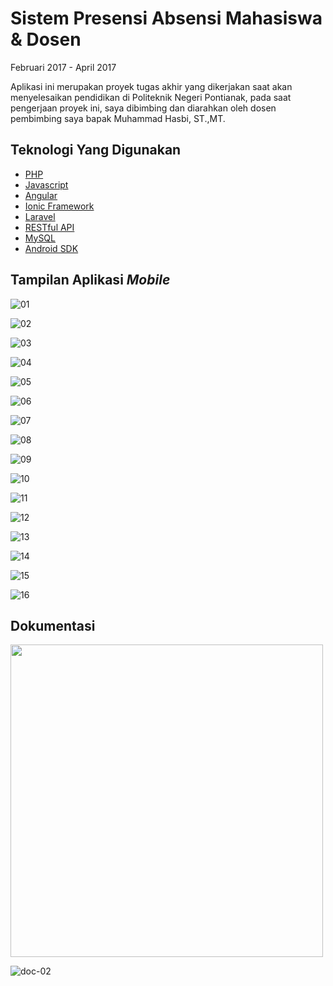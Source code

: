 # Sistem Presensi Absensi Mahasiswa & Dosen

Februari 2017 - April 2017

Aplikasi ini merupakan proyek tugas akhir yang dikerjakan saat akan menyelesaikan pendidikan di Politeknik Negeri Pontianak, pada saat pengerjaan proyek ini, saya dibimbing dan diarahkan oleh dosen pembimbing saya bapak Muhammad Hasbi, ST.,MT.

## Teknologi Yang Digunakan

- [PHP](https://www.php.net/)
- [Javascript](https://www.javascript.com/)
- [Angular](https://angular.io/)
- [Ionic Framework](https://ionicframework.com/)
- [Laravel](https://laravel.com/)
- [RESTful API](https://restfulapi.net/)
- [MySQL](https://www.mysql.com/)
- [Android SDK](https://developer.android.com/tools)

## Tampilan Aplikasi *Mobile*

![01](https://raw.githubusercontent.com/cacing69/cacing69.github.io/master/media/images/projects/002/01.jpeg "image 01")

![02](https://raw.githubusercontent.com/cacing69/cacing69.github.io/master/media/images/projects/002/02.jpeg "image 02")

![03](https://raw.githubusercontent.com/cacing69/cacing69.github.io/master/media/images/projects/002/03.jpeg "image 03")

![04](https://raw.githubusercontent.com/cacing69/cacing69.github.io/master/media/images/projects/002/04.jpeg "image 04")

![05](https://raw.githubusercontent.com/cacing69/cacing69.github.io/master/media/images/projects/002/05.jpeg "image 05")

![06](https://raw.githubusercontent.com/cacing69/cacing69.github.io/master/media/images/projects/002/06.jpeg "image 06")

![07](https://raw.githubusercontent.com/cacing69/cacing69.github.io/master/media/images/projects/002/07.jpeg "image 07")

![08](https://raw.githubusercontent.com/cacing69/cacing69.github.io/master/media/images/projects/002/08.jpeg "image 08")

![09](https://raw.githubusercontent.com/cacing69/cacing69.github.io/master/media/images/projects/002/09.jpeg "image 09")

![10](https://raw.githubusercontent.com/cacing69/cacing69.github.io/master/media/images/projects/002/10.jpeg "image 10")

![11](https://raw.githubusercontent.com/cacing69/cacing69.github.io/master/media/images/projects/002/11.jpeg "image 11")

![12](https://raw.githubusercontent.com/cacing69/cacing69.github.io/master/media/images/projects/002/12.jpeg "image 12")

![13](https://raw.githubusercontent.com/cacing69/cacing69.github.io/master/media/images/projects/002/13.jpeg "image 13")

![14](https://raw.githubusercontent.com/cacing69/cacing69.github.io/master/media/images/projects/002/14.jpeg "image 14")

![15](https://raw.githubusercontent.com/cacing69/cacing69.github.io/master/media/images/projects/002/15.jpeg "image 15")

![16](https://raw.githubusercontent.com/cacing69/cacing69.github.io/master/media/images/projects/002/16.jpeg "image 16")

## Dokumentasi

<p align="left">
    <img src="https://raw.githubusercontent.com/cacing69/cacing69.github.io/master/media/images/projects/002/doc-01.png" width="500">
</p>

![doc-02](https://raw.githubusercontent.com/cacing69/cacing69.github.io/master/media/images/projects/002/doc-02.png "image 16")
